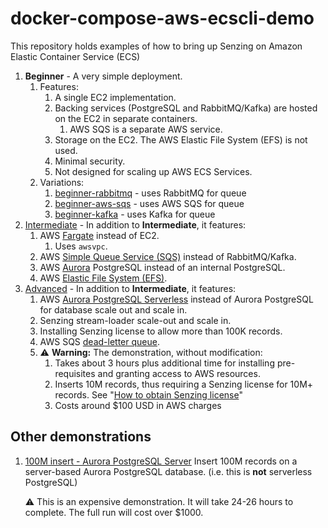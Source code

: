 # docker-compose-aws-ecscli-demo

This repository holds examples of how to bring up Senzing on Amazon Elastic Container Service (ECS)

1. **Beginner** - A very simple deployment.
    1. Features:
        1. A single EC2 implementation.
        1. Backing services (PostgreSQL and RabbitMQ/Kafka) are hosted on the EC2 in separate containers.
            1. AWS SQS is a separate AWS service.
        1. Storage on the EC2.  The AWS Elastic File System (EFS) is not used.
        1. Minimal security.
        1. Not designed for scaling up AWS ECS Services.
    1. Variations:
        1. [beginner-rabbitmq](docs/beginner-rabbitmq) - uses RabbitMQ for queue
        1. [beginner-aws-sqs](docs/beginner-aws-sqs) - uses AWS SQS for queue
        1. [beginner-kafka](docs/beginner-kafka) - uses Kafka for queue
1. [Intermediate](docs/intermediate) - In addition to
   **Intermediate**, it features:
    1. AWS [Fargate](https://aws.amazon.com/fargate/) instead of EC2.
        1. Uses `awsvpc`.
    1. AWS [Simple Queue Service (SQS)](https://aws.amazon.com/sqs/) instead of RabbitMQ/Kafka.
    1. AWS [Aurora](https://aws.amazon.com/rds/aurora/) PostgreSQL instead of an internal PostgreSQL.
    1. AWS [Elastic File System (EFS)](https://aws.amazon.com/efs/).
1. [Advanced](docs/advanced) - In addition to
   **Intermediate**, it features:
    1. AWS [Aurora PostgreSQL Serverless](https://aws.amazon.com/rds/aurora/serverless/) instead of Aurora PostgreSQL for database scale out and scale in.
    1. Senzing stream-loader scale-out and scale in.
    1. Installing Senzing license to allow more than 100K records.
    1. AWS SQS [dead-letter queue](https://docs.aws.amazon.com/AWSSimpleQueueService/latest/SQSDeveloperGuide/sqs-dead-letter-queues.html).
    1. :warning: **Warning:** The demonstration, without modification:
        1. Takes about 3 hours plus additional time for installing pre-requisites and granting access to AWS resources.
        1. Inserts 10M records, thus requiring a Senzing license for 10M+ records.
           See "[How to obtain Senzing license](https://github.com/Senzing/knowledge-base/blob/master/HOWTO/obtain-senzing-license.md)"
        1. Costs around $100 USD in AWS charges

## Other demonstrations

1. [100M insert - Aurora PostgreSQL Server](docs/advanced-100M)
   Insert 100M records on a server-based Aurora PostgreSQL database.
   (i.e. this is **not** serverless PostgreSQL)

   :warning:
   This is an expensive demonstration.
   It will take 24-26 hours to complete.
   The full run will cost over $1000.
